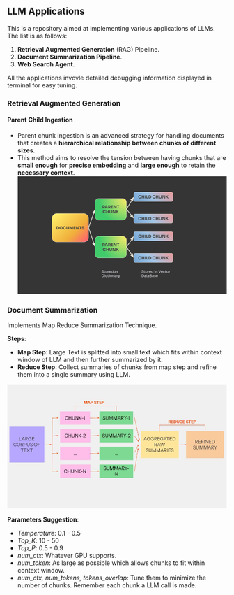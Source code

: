 ## LLM Applications

This is a repository aimed at implementing various applications of LLMs. The list is as follows:
1. **Retrieval Augmented Generation** (RAG) Pipeline.
2. **Document Summarization Pipeline**.
3. **Web Search Agent**.

All the applications invovle detailed debugging information displayed in terminal for easy tuning.

### Retrieval Augmented Generation
#### Parent Child Ingestion
- Parent chunk ingestion is an advanced strategy for handling documents that creates a **hierarchical relationship between chunks of different sizes**.
- This method aims to resolve the tension between having chunks that are **small enough** for **precise embedding** and **large enough** to retain the **necessary context**.
![Parent Child Ingestion.png](https://github.com/SushantSingh-23-01/LLM_Applications/blob/7b0f9d929f26910514e205e8fe16c80bbbff5b22/assets/Parent_child_ingestion.png)

### Document Summarization

Implements Map Reduce Summarization Technique. 

**Steps**: 
- **Map Step**: Large Text is splitted into small text which fits within context window of LLM and then further summarized by it.
- **Reduce Step**: Collect summaries of chunks from map step and refine them into a single summary using LLM.

![Map Reduce Summarization.jpg](https://github.com/SushantSingh-23-01/LLM_Applications/blob/8d6065c85998eec24a58bc81cb9a1403873c4fa6/assets/Map_Reduce_summarization.jpg)

**Parameters Suggestion**:
- *Temperature*: 0.1 - 0.5
- *Top_K*: 10 - 50
- *Top_P*: 0.5 - 0.9
- *num_ctx*: Whatever GPU supports.
- *num_token*: As large as possible which allows chunks to fit within context window. 
- *num_ctx, num_tokens, tokens_overlap*: Tune them to minimize the number of chunks. Remember each chunk a LLM call is made.
